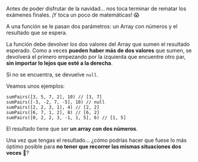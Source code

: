 Antes de poder disfrutar de la navidad... nos toca terminar de rematar los exámenes finales. ¡Y toca un poco de matemáticas! 😱

A una función se le pasan dos parámetros: un Array con números y el resultado que se espera.

La función debe devolver los dos valores del Array que sumen el resultado esperado. Como a veces **pueden haber más de dos valores** que sumen, se devolverá el primero empezando por la izquierda que encuentre otro par, **sin importar lo lejos que esté a la derecha**.

Si no se encuentra, se devuelve `null`.

Veamos unos ejemplos:

    sumPairs([3, 5, 7, 2], 10) // [3, 7]
    sumPairs([-3, -2, 7, -5], 10) // null
    sumPairs([2, 2, 3, 1], 4) // [2, 2]
    sumPairs([6, 7, 1, 2], 8) // [6, 2]
    sumPairs([0, 2, 2, 3, -1, 1, 5], 6) // [1, 5]

El resultado tiene que ser **un array con dos números**.

Una vez que tengas el resultado... ¿cómo podrías hacer que fuese lo más óptimo posible para **no tener que recorrer las mismas situaciones dos veces** 🤔?